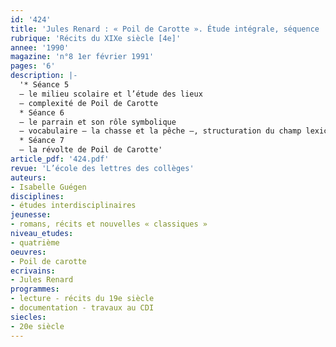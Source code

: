 ```yaml
---
id: '424'
title: 'Jules Renard : « Poil de Carotte ». Étude intégrale, séquence  (3/3)'
rubrique: 'Récits du XIXe siècle [4e]'
annee: '1990'
magazine: 'n°8 1er février 1991'
pages: '6'
description: |-
  '* Séance 5
  – le milieu scolaire et l’étude des lieux
  – complexité de Poil de Carotte
  * Séance 6
  – le parrain et son rôle symbolique
  – vocabulaire – la chasse et la pêche –, structuration du champ lexical
  * Séance 7
  – la révolte de Poil de Carotte'
article_pdf: '424.pdf'
revue: 'L’école des lettres des collèges'
auteurs:
- Isabelle Guégen
disciplines:
- études interdisciplinaires
jeunesse:
- romans, récits et nouvelles « classiques »
niveau_etudes:
- quatrième
oeuvres:
- Poil de carotte
ecrivains:
- Jules Renard
programmes:
- lecture - récits du 19e siècle
- documentation - travaux au CDI
siecles:
- 20e siècle
---
```

